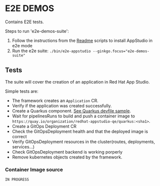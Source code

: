 # E2E DEMOS

Contains E2E tests.

Steps to run 'e2e-demos-suite':

1) Follow the instructions from the [Readme](../../docs/Installation.md) scripts to install AppStudio in e2e mode
2) Run the e2e suite: `./bin/e2e-appstudio --ginkgo.focus="e2e-demos-suite"`

## Tests

The suite will cover the creation of an application in Red Hat App Studio.

Simple tests are:

* The framework creates an `Application` CR.
* Verify if the application was created successfully.
* Create a Quarkus component. [See Quarkus devfile sample](https://github.com/redhat-appstudio-qe/devfile-sample-code-with-quarkus).
* Wait for pipelinesRuns to build and push a container image to `https://quay.io/organization/redhat-appstudio-qe/quarkus:<sha1>`.
* Create a GitOps Deployment CR
* Check the GitOpsDeployment health and that the deployed image is correct
* Verify GitOpsDeployment resources in the cluster(routes, deployments, services...)
* Check GitOpsDeployment backend is working porperly
* Remove kubernetes objects created by the framework.

### Container Image source

```IN PROGRESS```

